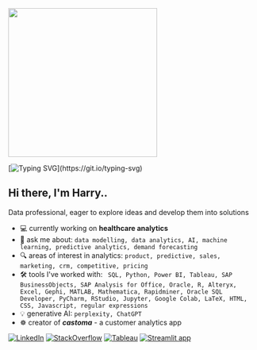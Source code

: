 <!-- https://dev.to/anmolbaranwal/make-github-readme-like-pro-15am -->
<!-- https://github.com/Anmol-Baranwal/Cool-GIFs-For-GitHub/blob/main/README.md -->
<img src="https://github.com/Anmol-Baranwal/Cool-GIFs-For-GitHub/assets/74038190/7d484dc9-68a9-4ee6-a767-aea59035c12d" width="300">

<!-- [![Typing SVG](https://readme-typing-svg.demolab.com?font=Fira+Code&pause=1000&width=435&lines=may+the+code+work+for+you...)](https://git.io/typing-svg) -->
[![Typing SVG](https://readme-typing-svg.demolab.com?font=Courier&weight=700&pause=1000&color=928d59&random=true&width=435&lines=may+the+code+be+with+you...)](https://git.io/typing-svg)

## Hi there, I'm Harry..
Data professional, eager to explore ideas and develop them into solutions 
- 💻 currently working on __healthcare analytics__
- :speech_balloon: ask me about: ```data modelling, data analytics, AI, machine learning, predictive analytics, demand forecasting```
- :mag: areas of interest in analytics: ```product, predictive, sales, marketing, crm, competitive, pricing```
- 🛠️ tools I've worked with: ``` SQL, Python, Power BI, Tableau, SAP BusinessObjects, SAP Analysis for Office, Oracle, R, Alteryx, Excel,
Gephi, MATLAB, Mathematica, Rapidminer, Oracle SQL Developer, PyCharm, RStudio, Jupyter, Google Colab, LaTeX, HTML, CSS, Javascript, regular expressions```
- 💡 generative AI: ```perplexity, ChatGPT```
- ☸️ creator of ___castoma___ - a customer analytics app

[![LinkedIn](https://custom-icon-badges.demolab.com/badge/LinkedIn-0A66C2?logo=linkedin-white&logoColor=fff)](https://www.linkedin.com/in/cchrysanth/) [![StackOverflow](https://img.shields.io/badge/Stack%20Overflow-FE7A16?logo=stack-overflow&logoColor=white&style=flat)](https://stackoverflow.com/users/19903230/harry) [![Tableau](https://custom-icon-badges.demolab.com/badge/Tableau%20public-0176D3?logo=tableau&logoColor=fff)](https://public.tableau.com/app/profile/charalampos.chrysanthakopoulos/vizzes) [![Streamlit app](https://img.shields.io/badge/castoma-Streamlit%20app-FF4B4B?logo=streamlit&logoColor=white&style=flat)](https://castoma.streamlit.app/)


<!--
## Hi there, I'm Harry 👋

_SQL_, _Python_, _R_, _Power BI_, _SAP Business Objects/Designer_, _Tableau_, _Alteryx_, _Oracle_, _MySQL_, _sqlite3_, _Excel_, _Gephi_, 
_MATLAB_, _Mathematica_, _Rapidminer_, _SQL Developer_, _PyCharm_, _RStudio_, _Jupyter_, _Google Colab_, _LaTeX_, _ChatGPT_, _perplexity_

[![Status](https://img.shields.io/badge/Status-{{ status | downcase }}-{{ status | downcase == 'online' ? 'green' : 'red' }}.svg)](https://shields.io) 

[![Status](https://img.shields.io/badge/Status-Unknown-yellow.svg)](https://shields.io)

if (Status == 'Online')
{
  [![Status](https://img.shields.io/badge/Status-Online-green.svg)](https://shields.io)
}

<p align="center">
 <img src="https://img.shields.io/badge/Status-Online-blue.svg">
 <img src="https://img.shields.io/badge/Status-Offline-orange.svg">
</p>

**frizchar/frizchar** is a ✨ _special_ ✨ repository because its `README.md` (this file) appears on your GitHub profile.

Here are some ideas to get you started:


- 🌱 I’m currently learning ...
- 👯 I’m looking to collaborate on ...
- 🤔 I’m looking for help with ...
-->
